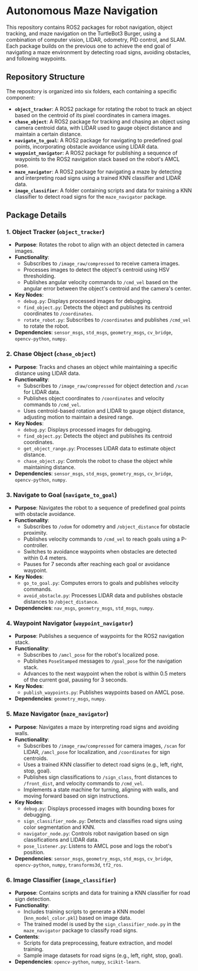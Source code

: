 # Autonomous Maze Navigation

This repository contains ROS2 packages for robot navigation, object tracking, and maze navigation on the TurtleBot3 Burger, using a combination of computer vision, LIDAR, odometry, PID control, and SLAM. Each package builds on the previous one to achieve the end goal of navigating a maze environment by detecting road signs, avoiding obstacles, and following waypoints.

## Repository Structure

The repository is organized into six folders, each containing a specific component:

- **`object_tracker`**: A ROS2 package for rotating the robot to track an object based on the centroid of its pixel coordinates in camera images.
- **`chase_object`**: A ROS2 package for tracking and chasing an object using camera centroid data, with LIDAR used to gauge object distance and maintain a certain distance.
- **`navigate_to_goal`**: A ROS2 package for navigating to predefined goal points, incorporating obstacle avoidance using LIDAR data.
- **`waypoint_navigator`**: A ROS2 package for publishing a sequence of waypoints to the ROS2 navigation stack based on the robot's AMCL pose.
- **`maze_navigator`**: A ROS2 package for navigating a maze by detecting and interpreting road signs using a trained KNN classifier and LIDAR data.
- **`image_classifier`**: A folder containing scripts and data for training a KNN classifier to detect road signs for the `maze_navigator` package.

## Package Details

### 1. Object Tracker (`object_tracker`)
- **Purpose**: Rotates the robot to align with an object detected in camera images.
- **Functionality**:
  - Subscribes to `/image_raw/compressed` to receive camera images.
  - Processes images to detect the object's centroid using HSV thresholding.
  - Publishes angular velocity commands to `/cmd_vel` based on the angular error between the object's centroid and the camera's center.
- **Key Nodes**:
  - `debug.py`: Displays processed images for debugging.
  - `find_object.py`: Detects the object and publishes its centroid coordinates to `/coordinates`.
  - `rotate_robot.py`: Subscribes to `/coordinates` and publishes `/cmd_vel` to rotate the robot.
- **Dependencies**: `sensor_msgs`, `std_msgs`, `geometry_msgs`, `cv_bridge`, `opencv-python`, `numpy`.

### 2. Chase Object (`chase_object`)
- **Purpose**: Tracks and chases an object while maintaining a specific distance using LIDAR data.
- **Functionality**:
  - Subscribes to `/image_raw/compressed` for object detection and `/scan` for LIDAR data.
  - Publishes object coordinates to `/coordinates` and velocity commands to `/cmd_vel`.
  - Uses centroid-based rotation and LIDAR to gauge object distance, adjusting motion to maintain a desired range.
- **Key Nodes**:
  - `debug.py`: Displays processed images for debugging.
  - `find_object.py`: Detects the object and publishes its centroid coordinates.
  - `get_object_range.py`: Processes LIDAR data to estimate object distance.
  - `chase_object.py`: Controls the robot to chase the object while maintaining distance.
- **Dependencies**: `sensor_msgs`, `std_msgs`, `geometry_msgs`, `cv_bridge`, `opencv-python`, `numpy`.

### 3. Navigate to Goal (`navigate_to_goal`)
- **Purpose**: Navigates the robot to a sequence of predefined goal points with obstacle avoidance.
- **Functionality**:
  - Subscribes to `/odom` for odometry and `/object_distance` for obstacle proximity.
  - Publishes velocity commands to `/cmd_vel` to reach goals using a P-controller.
  - Switches to avoidance waypoints when obstacles are detected within 0.4 meters.
  - Pauses for 7 seconds after reaching each goal or avoidance waypoint.
- **Key Nodes**:
  - `go_to_goal.py`: Computes errors to goals and publishes velocity commands.
  - `avoid_obstacle.py`: Processes LIDAR data and publishes obstacle distances to `/object_distance`.
- **Dependencies**: `nav_msgs`, `geometry_msgs`, `std_msgs`, `numpy`.

### 4. Waypoint Navigator (`waypoint_navigator`)
- **Purpose**: Publishes a sequence of waypoints for the ROS2 navigation stack.
- **Functionality**:
  - Subscribes to `/amcl_pose` for the robot's localized pose.
  - Publishes `PoseStamped` messages to `/goal_pose` for the navigation stack.
  - Advances to the next waypoint when the robot is within 0.5 meters of the current goal, pausing for 3 seconds.
- **Key Nodes**:
  - `publish_waypoints.py`: Publishes waypoints based on AMCL pose.
- **Dependencies**: `geometry_msgs`, `numpy`.

### 5. Maze Navigator (`maze_navigator`)
- **Purpose**: Navigates a maze by interpreting road signs and avoiding walls.
- **Functionality**:
  - Subscribes to `/image_raw/compressed` for camera images, `/scan` for LIDAR, `/amcl_pose` for localization, and `/coordinates` for sign centroids.
  - Uses a trained KNN classifier to detect road signs (e.g., left, right, stop, goal).
  - Publishes sign classifications to `/sign_class`, front distances to `/front_dist`, and velocity commands to `/cmd_vel`.
  - Implements a state machine for turning, aligning with walls, and moving forward based on sign instructions.
- **Key Nodes**:
  - `debug.py`: Displays processed images with bounding boxes for debugging.
  - `sign_classifier_node.py`: Detects and classifies road signs using color segmentation and KNN.
  - `navigator_node.py`: Controls robot navigation based on sign classifications and LIDAR data.
  - `pose_listener.py`: Listens to AMCL pose and logs the robot's position.
- **Dependencies**: `sensor_msgs`, `geometry_msgs`, `std_msgs`, `cv_bridge`, `opencv-python`, `numpy`, `transforms3d`, `tf2_ros`.

### 6. Image Classifier (`image_classifier`)
- **Purpose**: Contains scripts and data for training a KNN classifier for road sign detection.
- **Functionality**:
  - Includes training scripts to generate a KNN model (`knn_model_color.pkl`) based on image data.
  - The trained model is used by the `sign_classifier_node.py` in the `maze_navigator` package to classify road signs.
- **Contents**:
  - Scripts for data preprocessing, feature extraction, and model training.
  - Sample image datasets for road signs (e.g., left, right, stop, goal).
- **Dependencies**: `opencv-python`, `numpy`, `scikit-learn`.
